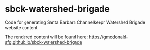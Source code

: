 # sbck-watershed-brigade
Code for generating Santa Barbara Channelkeepr Watershed Brigade website content

The rendered content will be found here: https://gmcdonald-sfg.github.io/sbck-watershed-brigade
